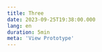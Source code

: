 ```yaml
---
title: Three
date: 2023-09-25T19:38:00.000
lang: en
duration: 5min
meta: 'View Prototype'
---
```


<Three />
